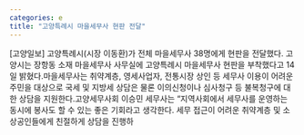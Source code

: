 ```yaml
---
categories: e
title: "고양특례시 마을세무사 현판 전달"
---
```

[고양일보] 고양특례시(시장 이동환)가 전체 마을세무사 38명에게 현판을 전달했다. 고양시는 장항동 소재 마을세무사 사무실에 고양특례시 마을세무사 현판을 부착했다고 14일 밝혔다.마을세무사는 취약계층, 영세사업자, 전통시장 상인 등 세무사 이용이 어려운 주민을 대상으로 국세 및 지방세 상담은 물론 이의신청이나 심사청구 등 불복청구에 대한 상담을 지원한다.고양세무사회 이승민 세무사는 “지역사회에서 세무사를 운영하는 동시에 봉사도 할 수 있는 좋은 기회라고 생각한다. 세무 접근이 어려운 취약계층 및 소상공인들에게 친절하게 상담을 진행하